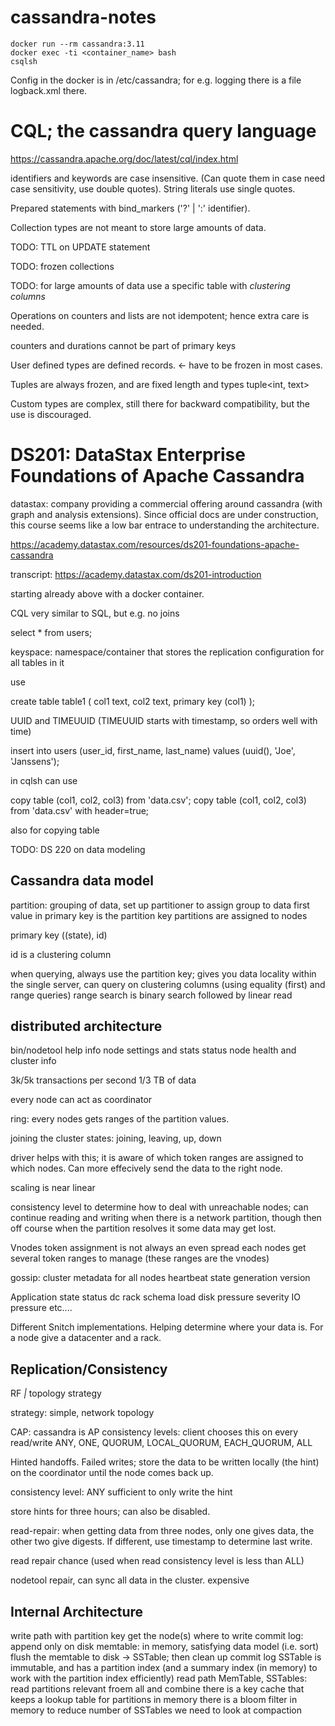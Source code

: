 # cassandra-notes

    docker run --rm cassandra:3.11
    docker exec -ti <container_name> bash
    csqlsh

Config in the docker is in /etc/cassandra; for e.g. logging there is a
file logback.xml there.

# CQL; the cassandra query language

https://cassandra.apache.org/doc/latest/cql/index.html

identifiers and keywords are case insensitive. (Can quote them in case
need case sensitivity, use double quotes).  String literals use single
quotes.

Prepared statements with bind_markers ('?' | ':' identifier).

Collection types are not meant to store large amounts of data.

TODO: TTL on UPDATE statement

TODO: frozen collections

TODO: for large amounts of data use a specific table with *clustering columns*

Operations on counters and lists are not idempotent; hence extra care
is needed.

counters and durations cannot be part of primary keys

User defined types are defined records.  <- have to be frozen in most cases.

Tuples are always frozen, and are fixed length and types tuple<int, text>

Custom types are complex, still there for backward compatibility, but
the use is discouraged.

# DS201: DataStax Enterprise Foundations of Apache Cassandra

datastax: company providing a commercial offering around cassandra
(with graph and analysis extensions).  Since official docs are under
construction, this course seems like a low bar entrace to
understanding the architecture.

https://academy.datastax.com/resources/ds201-foundations-apache-cassandra

transcript: https://academy.datastax.com/ds201-introduction

starting already above with a docker container.

CQL very similar to SQL, but e.g. no joins

select * from users;

keyspace: namespace/container that stores the replication
configuration for all tables in it

use <keyspace>

create table table1 (
  col1 text,
  col2 text,
  primary key (col1)
);

UUID and TIMEUUID (TIMEUUID starts with timestamp, so orders well with
time)

insert into users (user_id, first_name, last_name)
values (uuid(), 'Joe', 'Janssens');

in cqlsh can use

copy table (col1, col2, col3) from 'data.csv';
copy table (col1, col2, col3) from 'data.csv' with header=true;

also for copying table

TODO: DS 220 on data modeling

## Cassandra data model

partition: grouping of data, set up partitioner to assign group to data
first value in primary key is the partition key
partitions are assigned to nodes

primary key ((state), id)

id is a clustering column

when querying, always use the partition key; gives you data locality
within the single server, can query on clustering columns (using
equality (first) and range queries)
range search is binary search followed by linear read

## distributed architecture

bin/nodetool help
	     info       node settings and stats
	     status     node health and cluster info

3k/5k transactions per second
1/3 TB of data

every node can act as coordinator

ring: every nodes gets ranges of the partition values.

joining the cluster
states: joining, leaving, up, down

driver helps with this; it is aware of which token ranges are assigned
to which nodes.  Can more effecively send the data to the right node.

scaling is near linear

consistency level to determine how to deal with unreachable nodes; can
continue reading and writing when there is a network partition, though
then off course when the partition resolves it some data may get lost.

Vnodes
token assignment is not always an even spread
each nodes get several token ranges to manage (these ranges are the
vnodes)

gossip: cluster metadata for all nodes
heartbeat state
  generation
  version

Application state
  status
  dc
  rack
  schema
  load       disk pressure
  severity   IO pressure
  etc....

Different Snitch implementations.  Helping determine where your data
is.  For a node give a datacenter and a rack.

## Replication/Consistency

RF _|_ topology strategy

strategy: simple, network topology

CAP: cassandra is AP
consistency levels:
  client chooses this on every read/write
  ANY, ONE, QUORUM, LOCAL_QUORUM, EACH_QUORUM, ALL

Hinted handoffs.  Failed writes; store the data to be written locally
(the hint) on the coordinator until the node comes back up.

consistency level: ANY sufficient to only write the hint

store hints for three hours; can also be disabled.

read-repair: when getting data from three nodes, only one gives data,
the other two give digests.  If different, use timestamp to determine
last write.

read repair chance (used when read consistency level is less than ALL)

nodetool repair, can sync all data in the cluster.  expensive

## Internal Architecture

write path
  with partition key get the node(s) where to write
  commit log: append only on disk
  memtable: in memory, satisfying data model (i.e. sort)
  flush the memtable to disk -> SSTable; then clean up commit log
    SSTable is immutable, and has a partition index (and a summary index
      (in memory) to work with the partition index efficiently)
read path
  MemTable, SSTables: read partitions relevant froem all and combine
  there is a key cache that keeps a lookup table for partitions in memory
  there is a bloom filter in memory to reduce number of SSTables we need to look at
compaction